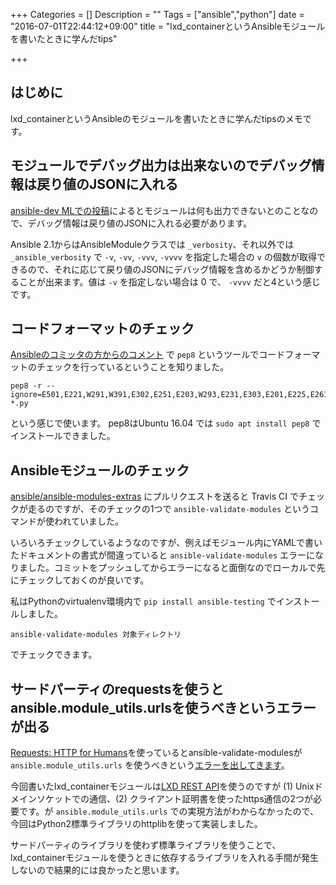 +++
Categories = []
Description = ""
Tags = ["ansible","python"]
date = "2016-07-01T22:44:12+09:00"
title = "lxd_containerというAnsibleモジュールを書いたときに学んだtips"

+++
## はじめに
lxd_containerというAnsibleのモジュールを書いたときに学んだtipsのメモです。

## モジュールでデバッグ出力は出来ないのでデバッグ情報は戻り値のJSONに入れる

[ansible-dev MLでの投稿](https://groups.google.com/d/msg/ansible-devel/s0iSb7phnqY/UB9vaLFJAwAJ)によるとモジュールは何も出力できないとのことなので、デバッグ情報は戻り値のJSONに入れる必要があります。

Ansible 2.1からはAnsibleModuleクラスでは `_verbosity`、それ以外では `_ansible_verbosity` で `-v`, `-vv`, `-vvv`, `-vvvv` を指定した場合の `v` の個数が取得できるので、それに応じて戻り値のJSONにデバッグ情報を含めるかどうか制御することが出来ます。値は `-v` を指定しない場合は 0 で、 `-vvvv` だと4という感じです。

## コードフォーマットのチェック

[Ansibleのコミッタの方からのコメント](https://github.com/ansible/ansible-modules-extras/pull/2208#discussion_r62996064) で `pep8` というツールでコードフォーマットのチェックを行っているということを知りました。

```
pep8 -r --ignore=E501,E221,W291,W391,E302,E251,E203,W293,E231,E303,E201,E225,E261,E241,E402 *.py
```

という感じで使います。 pep8はUbuntu 16.04 では `sudo apt install pep8` でインストールできました。


## Ansibleモジュールのチェック

[ansible/ansible-modules-extras](https://github.com/ansible/ansible-modules-extras) にプルリクエストを送ると Travis CI でチェックが走るのですが、そのチェックの1つで `ansible-validate-modules` というコマンドが使われていました。

いろいろチェックしているようなのですが、例えばモジュール内にYAMLで書いたドキュメントの書式が間違っていると `ansible-validate-modules` エラーになりました。コミットをプッシュしてからエラーになると面倒なのでローカルで先にチェックしておくのが良いです。

私はPythonのvirtualenv環境内で `pip install ansible-testing` でインストールしました。

```
ansible-validate-modules 対象ディレクトリ
```

でチェックできます。


## サードパーティのrequestsを使うとansible.module_utils.urlsを使うべきというエラーが出る

[Requests: HTTP for Humans](http://docs.python-requests.org/en/master/)を使っているとansible-validate-modulesが `ansible.module_utils.urls` を使うべきという[エラーを出してきます](https://github.com/ansible/ansible-modules-extras/pull/2208#issuecomment-228027653)。

今回書いたlxd_containerモジュールは[LXD REST API](https://github.com/lxc/lxd/blob/master/doc/rest-api.md)を使うのですが (1) Unixドメインソケットでの通信、(2) クライアント証明書を使ったhttps通信の2つが必要です。が `ansible.module_utils.urls` での実現方法がわからなかったので、今回はPython2標準ライブラリのhttplibを使って実装しました。

サードパーティのライブラリを使わず標準ライブラリを使うことで、lxd_containerモジュールを使うときに依存するライブラリを入れる手間が発生しないので結果的には良かったと思います。
